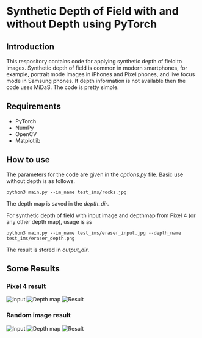 # Synthetic Depth of Field with and without Depth using PyTorch
## Introduction
This respository contains code for applying synthetic depth of field to images. Synthetic depth of field is common in modern smartphones, for example, portrait mode images in iPhones and Pixel phones, and live focus mode in Samsung phones. If depth information is not available then the code uses MiDaS. The code is pretty simple. 

## Requirements
- PyTorch
- NumPy
- OpenCV
- Matplotlib

## How to use
The parameters for the code are given in the *options.py* file. Basic use without depth is as follows.

```
python3 main.py --im_name test_ims/rocks.jpg
```
The depth map is saved in the *depth_dir*. 

For synthetic depth of field with input image and depthmap from Pixel 4 (or any other depth map), usage is as

```
python3 main.py --im_name test_ims/eraser_input.jpg --depth_name test_ims/eraser_depth.png 
```

The result is stored in *output_dir*.

## Some Results
### Pixel 4 result
![Input](https://github.com/umarKarim/synthetic-dof-pytorch/tree/master/test_ims/eraser_input.jpg#thumbnail)
![Depth map](https://github.com/umarKarim/synthetic-dof-pytorch/tree/master/test_ims/eraser_depth.png#thumbnail)
![Result](https://github.com/umarKarim/synthetic-dof-pytorch/tree/master/output_results/eraser_output.png#thumbnail)

### Random image result
![Input](https://github.com/umarKarim/synthetic-dof-pytorch/tree/master/test_ims/rocks.jpg#thumbnail)
![Depth map](https://github.com/umarKarim/synthetic-dof-pytorch/tree/master/depthmaps/rocks_depth.png#thumbnail)
![Result](https://github.com/umarKarim/synthetic-dof-pytorch/tree/master/output_results/rocks_output.png#thumbnail)








